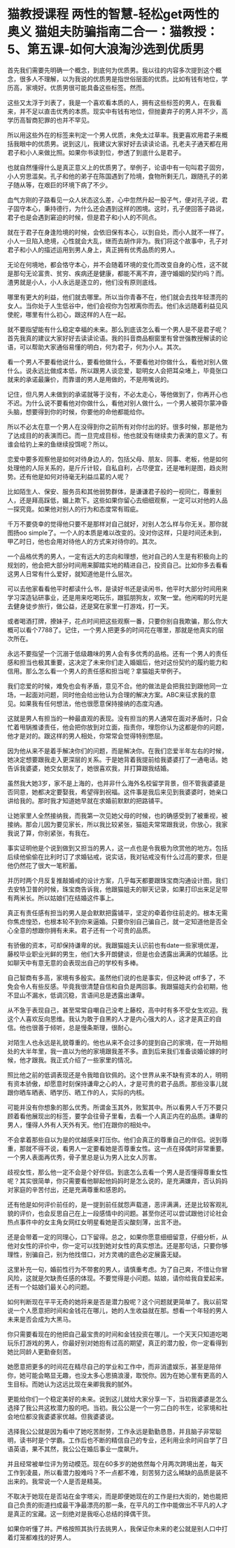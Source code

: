 # 猫教授课程 两性的智慧-轻松get两性的奥义 猫姐夫防骗指南二合一：猫教授：5、第五课-如何大浪淘沙选到优质男

首先我们需要先明确一个概念，到底何为优质男。我以往的内容多次提到这个概念，很多人不理解，以为我说的优质男是指世俗层面的优质。比如有钱有地位，学历高，家境好。优质男很可能具备这些标签。然而。

这些又太浮于刘表了，我是一个喜欢看本质的人，拥有这些标签的男人，在我看来，并不足以直击优秀的本质。现实中有钱有地位，但抛妻弃子的男人并不少，高学历高智商犯罪的也并不罕见。

所以用这些外在的标签来判定一个男人优质，未免太过草率。我更喜欢用君子来概括我眼中的优质男。说到这儿，我建议大家好好去读读论语。孔老夫子通天都在用君子和小人来做比照。如果你书读到位，参透了到底什么是君子。

也就自然懂得什么是真正意义上的优质男了。举例子，论语中有一句叫君子固穷，小人穷思滥矣。孔子和他的弟子在陈国遇到了险境，食物所剩无几，跟随孔子的弟子随从等，在艰巨的环境下病了不少。

血气方刚的子路看见一众人状态这么差，心中忽然升起一股子气，便对孔子说，君子固守本心，秉持德行，为什么还会遇到这样的困境。这时，孔子便回答子路说，君子也是会遇到窘迫的时候，但是君子和小人的不同点。

就在于君子在身逢险境的时候，会依旧保有本心，以到自处，而小人就不一样了。小人一旦陷入绝境，心性就会大乱，继而去胡作非为。我们将这个故事中，孔子对君子和小人的描述运用到男人身上，真正拥有优秀品质的男人。

无论在何境地，都会恪守本心，并不会随着环境的变化而改变自身的心性，这不就是那句无论富贵、贫穷、疾病还是健康，都能不离不弃，遵守婚姻的契约吗？而。渣男就是小人，小人永远是逐立的，他们没有原则底线。

哪里有更大的利益，他们就去哪里。所以当你青春不在，他们就会去找年轻漂亮的女人。当你处于人生低谷中，他们会视你为包袱离你而去。他们永远随着利益见风使舵，哪里有什么初心，跟这样的人在一起。

就不要指望能有什么稳定幸福的未来。那么到底该怎么看一个男人是不是君子呢？首先我真的建议大家好好去读读论语。我的抖音商品橱窗里有曾世强教授解读的论语，可以帮助大家通俗易懂的明白，何为君子，何为小人。其次。

看一个男人不要看他说什么，要看他做什么，不要看他对你做什么，看他对别人做什么。说永远比做成本低，所以跟男人谈恋爱，聪明女人会把耳朵堵上，毕竟张口就来的承诺最廉价，而靠谱的男人是用做的，不是用嘴说的。

记住，但凡男人未做到的承诺就等于没有，不必太走心，等他做到了，你再开心也不迟。为什么说不要看他对你做什么，看他对别人做什么，一个男人被荷尔蒙冲昏头脑，想要得到你的时候，你要他的命他都能给你。

所以不必太在意一个男人在没得到你之前所有对你付出的好。很多时候，那是他为了达成目的的表演而已。而一旦完成目标，他也就没有继续卖力表演的意义了。有谁会给钓上来的鱼继续投饵呢？所以。

恋爱中要多观察他是如何对待身边人的，包括父母、朋友、同事、老板，他是如何处理他的人际关系的，是斤斤计较，自私自利，占尽便宜，还是唯利是图，趋炎附势。还有他是如何对待毫无利益瓜葛的人呢？

比如陌生人、保安、服务员和其他弱势群体，是谦谦君子般的一视同仁，尊重别人，还是拜高踩低，媚上欺下。这些如果你留心去细细观察，一定可以对他的人品一探究竟。如果他对别人的行为和态度常有瑕疵。

千万不要侥幸的觉得他只要不是那样对自己就好，对别人怎么样与你无关。那你就图扬oo simple了。一个人的本质是难以改变的。没对你这样，只是时间还未到，甲乙时日，他也会用对待他人的方式来对待你的。其次。

一个品格优秀的男人，一定有远大的志向和理想，他对自己的人生是有积极向上的规划的，他会把大部分时间用来脚踏实地的精进自己，投资自己。比如你多去看看这男人日常有什么爱好，就知道他是什么层次。

可以去他家看看他平时都读什么书，是读好书还是读闲书，他平时大部分时间用来学习深造钻研事业，还是用来吃喝玩乐，跟狐朋狗友，欢聚一堂。他闲暇的时光是去健身徒步旅行，做公益，还是窝在家里一打游戏，打一天。

或者喝酒打牌，撩妹子，花点时间把这些观察一番，只要你别自我欺骗，那么你大概可以看个7788了。记住，一个男人把更多的时间花在哪里，那就是他真实的层次所在。

永远不要指望一个沉溺于低级趣味的男人会有多优秀的品格。还有一个男人的责任感和担当也极其重要，这决定了未来你们走入婚姻后，他对这份契约的履约能力和信用。那么怎么看一个男人的责任感和担当呢？拿猫姐夫举例子。

我们恋爱的时候，难免也会有矛盾，意见不合。他的做法是会把我拉到跟他同一立场，一起面对问题，同时他会给出他认为合理的解决方案。ABC来征求我的意见。如果我有任何想法，他也很愿意保持接纳的态度沟通。

这就是男人有担当的一种最直观的表现。没有担当的男人通常在面对矛盾时，只会忙着甩锅推诿责任，他会把你放到对立面，指责你，埋怨你认为这都是你的问题，他才是对的。跟这样的男人相处，你常常会觉得特别憋屈。

因为他从来不是着手解决你们的问题，而是解决你。在我们恋爱半年左右的时候，她决定想要跟我走入更深层的关系。于是她背着我提前给我婆婆打了一通电话。她告诉我婆婆，她交女朋友了，她很喜欢我，并打算跟我结婚。

虽然我大她3岁，家不是上海的，也并非什么海外名校留学背景，但不管我婆婆是否同意，她都决定要娶我，希望得到祝福。这件事是我后来见到我婆婆时，她亲口讲给我的。那时我才知道她早就在求婚前默默的把路铺平。

让她家里人全然接纳我，而我第一次见她父母的时候，也的确感受到了被重视，被接纳。那会儿因为要见家长，所以我比较紧张，猫姐夫常常跟我说，你放心，我家我说了算，你别紧张，有我在。

事实证明他是个说到做到又担当的男人，这一点也是令我极为欣赏他的地方。包括后续他偷偷在比利时订了求婚钻戒，说实话，我对钻戒没有什么过高的要求，但是他仍然花了很大一笔积蓄。

并历时两个月反复推敲婚戒的设计方案，几乎每天都要跟珠宝商沟通设计图，我们去安特卫普的时候，珠宝商告诉我，他跟猫姐夫的聊天记录，如果打印出来足足带有两米长。所以姑娘们在结婚这件事上。

真正有责任感有担当的男人是会默默把露铺平，坚定的牵着你往前走的。根本无需你焦虑惶恐，也根本轮不到你来逼婚。只要你别自己骗自己，就一定知道他是否全心全意的想跟你拥有未来。君子还有一个可贵的品质。

有骄傲的资本，可却保持谦卑的状。我跟猫姐夫认识前也有date一些家境优渥，藤校毕业职业光鲜的男生，他们大多开朗健谈，但是也会透露出满满的优越感。比如聊天中有意无意的会表现出自己的学校有多棒。

自己智商有多高，家境有多殷实。虽然他们说的也是事实，但这种说 off多了，不免会令人有些反感。毕竟我很清楚自信和自负是两回事。我跟猫姐夫约会初期，他不显山不漏水，低调沉稳，言语间总是透露出谦卑。

从不急于表现自己，甚至常常自嘲自己没考上藤校，高中时有多不受女生欢迎。我这个人喜欢反向思维。我认为敢于自黑的人才是内心强大的人，这才是真正的自信。他也很善于倾听，总是慢条斯理，很耐心。

对陌生人也永远是礼貌尊重的。他也从来不会过多的提到自己的家境，在一开始相处的大半年里，我一直以为他的家境跟我差不多。直到后来我们准备谈婚论嫁的时候，他才跟我。我正式介绍了一些家里的情况。

照比他之前的低调表现还是令我暗自钦佩的。这个世界从来不缺有资本的人，明明有资本骄傲，却愿意时刻保持谦卑之心的人，才是可贵的君子品质。那些没事儿就跟你晒车晒表、晒学历、晒工作的人，实际的内核。

可能并没有你想象的那么优秀。所谓金玉其外，败絮其中。所以看男人千万不要只顾着看他展现出的标签，要学会往骨子里看，去看一个人真正内在的品质。谦卑的男人，懂得人外有人天外有天。他们在跟你的相处中。

不会拿着那些自以为是的优越感来打压你。他们会真正的尊重自己的伴侣。说到尊重，那就不得不说，看男人一定要看她是否尊重女性。这一点在择偶时非常重要。一个男人表面再优秀，骨子里总是认为男人比女人厉害。

歧视女性，那么他一定不会是个好伴侣。到底怎么去看一个男人是否懂得尊重女性呢？其实很简单，你只需要看他聊起他妈妈时是怎么说的，是充满嫌弃，否认妈妈对家庭的辛苦付出，还是充满尊重和感恩的。

还有他是如何评价前任的，是一提到前任就怨声载道，恶评满满，还是比较客观礼貌的评价，也会反思自己在上一段感情中的问题。甚至你还可以尝试跟他讨论社会热点事件中的女主角女网红女明星看她是否尖酸刻薄，出言不逊。

还是会带着一定的同理心，口下留得。总之，如果你愿意细细留意，仔细分析，从他对女性的评价中，你一定可以找到她对女性的真实想法。还是那句话，只要你够理性，别骗自己，别为他找借口，对方灵魂的底色必定展露无疑。

这里补充一句，婚前性行为不带套的男人，请慎重考虑。为了自己爽，不惜让你冒风险，这就是欠缺责任感的体现。不要觉得是小问题。姑娘，请你给我自爱起来。还有一个姑娘们最关心的问题。

如何判断现在平平无奇的她将来是否是潜力股呢？这个问题就更简单了。我以前常说一个人愿意把时间和金钱花在哪儿，她的人生收益就在那。想看一个年轻的男人未来是否会成为大黑马。

你只需要看现在的他把自己最宝贵的时间和金钱投资在哪儿。一个天天只知道吃喝玩乐打游戏的男人，你最好别对她抱有过高的期望，真正的潜力股，你一定看得到她比同龄人更勤奋刻苦。

她愿意把更多的时间花在精尽自己的学业和工作中，而非消遣娱乐，甚至是陪伴你，她可能会略显无趣，也没太多心思搞浪漫，取悦你。因为在她心里有更高的人生目标。而她认为这远比现在亲卿我我的腻外。

更能给你们一个稳定美好的未来。说到这儿就给大家分享一下，当初我婆婆是怎么选择了我公共这枚潜力股的吧。当初。我公公是一个一穷二白的书生，论家境和社会地位都没我婆婆家优越。但我婆婆说。

选择我公公就是因为看中了她吃苦耐劳，工作永远是勤勤恳恳，并且脑子非常聪明，读书时是个学霸。工作后也不断的精信自己的专业，还利用业余时间自学了日语英语，果不其然，我公公在婚后事业一度飙升。

并且经常被单位评为劳动模范。现在60多岁的她依然每个月两次跨境出差，每天工作到凌晨，所以看潜力股难吗？不一点都不难，刻苦努力这么稀缺的品质是装不出来的。我常说一个人是否是精英。

不取决于她现在是否站在金字塔尖，而是即便她现在的工作是扫大街的，她也能把自己负责的街道扫成最干净最漂亮的那一条，在平凡的工作中能做出不平凡的人才是真正的宝藏。这一刻绝对是我呕心总结的择偶干货。

如果你听懂了并。严格按照其执行去挑男人，我保证你未来的老公就是别人口中打着灯笼都难找的好男人。